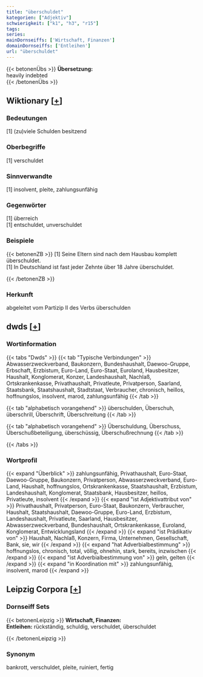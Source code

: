 ```yaml
---
title: "überschuldet"
kategorien: ["Adjektiv"]
schwierigkeit: ["k1", "h3", "r15"]
tags:
series:
mainDornseiffs: ['Wirtschaft, Finanzen']
domainDornseiffs: ['Entleihen']
url: "überschuldet"
---
```


{{< betonenÜbs >}}
**Übersetzung:**  
heavily indebted  
{{< /betonenÜbs >}}

## Wiktionary [[+](https://de.wiktionary.org/wiki/überschuldet)]

### Bedeutungen
[1] (zu)viele Schulden besitzend  

### Oberbegriffe
[1] verschuldet  

### Sinnverwandte
[1] insolvent, pleite, zahlungsunfähig  

### Gegenwörter
[1] überreich  
[1] entschuldet, unverschuldet  

### Beispiele
{{< betonenZB >}}
[1] Seine Eltern sind nach dem Hausbau komplett überschuldet.  
[1] In Deutschland ist fast jeder Zehnte über 18 Jahre überschuldet.  

{{< /betonenZB >}}
### Herkunft
abgeleitet vom Partizip II des Verbs überschulden  



## dwds [[+](https://www.dwds.de/wb/überschuldet)]

### Wortinformation
{{< tabs "Dwds" >}}
{{< tab "Typische Verbindungen" >}}
Abwasserzweckverband, Baukonzern, Bundeshaushalt, Daewoo-Gruppe, Erbschaft, Erzbistum, Euro-Land, Euro-Staat, Euroland, Hausbesitzer, Haushalt, Konglomerat, Konzer, Landeshaushalt, Nachlaß, Ortskrankenkasse, Privathaushalt, Privatleute, Privatperson, Saarland, Staatsbank, Staatshaushalt, Stadtstaat, Verbraucher, chronisch, heillos, hoffnungslos, insolvent, marod, zahlungsunfähig
{{< /tab >}}

{{< tab "alphabetisch vorangehend" >}}
überschulden, Überschuh, überschrill, Überschrift, Überschreitung
{{< /tab >}}

{{< tab "alphabetisch vorangehend" >}}
Überschuldung, Überschuss, Überschußbeteiligung, überschüssig, Überschußrechnung
{{< /tab >}}

{{< /tabs >}}

### Wortprofil
{{< expand "Überblick" >}} zahlungsunfähig, Privathaushalt, Euro-Staat, Daewoo-Gruppe, Baukonzern, Privatperson, Abwasserzweckverband, Euro-Land, Haushalt, hoffnungslos, Ortskrankenkasse, Staatshaushalt, Erzbistum, Landeshaushalt, Konglomerat, Staatsbank, Hausbesitzer, heillos, Privatleute, insolvent {{< /expand >}}
{{< expand "ist Adjektivattribut von" >}} Privathaushalt, Privatperson, Euro-Staat, Baukonzern, Verbraucher, Haushalt, Staatshaushalt, Daewoo-Gruppe, Euro-Land, Erzbistum, Landeshaushalt, Privatleute, Saarland, Hausbesitzer, Abwasserzweckverband, Bundeshaushalt, Ortskrankenkasse, Euroland, Konglomerat, Entwicklungsland {{< /expand >}}
{{< expand "ist Prädikativ von" >}} Haushalt, Nachlaß, Konzern, Firma, Unternehmen, Gesellschaft, Bank, sie, wir {{< /expand >}}
{{< expand "hat Adverbialbestimmung" >}} hoffnungslos, chronisch, total, völlig, ohnehin, stark, bereits, inzwischen {{< /expand >}}
{{< expand "ist Adverbialbestimmung von" >}} geln, gelten {{< /expand >}}
{{< expand "in Koordination mit" >}} zahlungsunfähig, insolvent, marod {{< /expand >}}

## Leipzig Corpora [[+](https://corpora.uni-leipzig.de/en/res?word=überschuldet&corpusId=deu_newscrawl-public_2018)]

### Dornseiff Sets
{{< betonenLeipzig >}}
**Wirtschaft, Finanzen:**  
**Entleihen:** rückständig, schuldig, verschuldet, überschuldet  

{{< /betonenLeipzig >}}

### Synonym
bankrott, verschuldet, pleite, ruiniert, fertig

